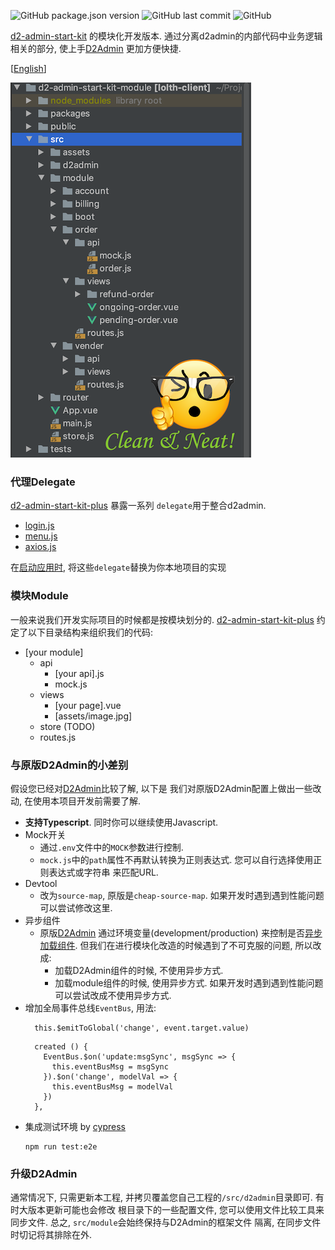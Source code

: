 ![GitHub package.json version](https://img.shields.io/github/package-json/v/hank-cp/d2-admin-start-kit-plus)
![GitHub last commit](https://img.shields.io/github/last-commit/hank-cp/d2-admin-start-kit-plus)
![GitHub](https://img.shields.io/github/license/hank-cp/d2-admin-start-kit-plus)

[d2-admin-start-kit](https://github.com/d2-projects/d2-admin-start-kit) 的模块化开发版本.
通过分离d2admin的内部代码中业务逻辑相关的部分, 使上手[D2Admin](https://github.com/d2-projects/d2-admin)
更加方便快捷.
 
 [[English](README.md)]
 
![](public/image/directory.png?raw=true)
 
### 代理Delegate
[d2-admin-start-kit-plus](https://github.com/hank-cp/d2-admin-start-kit-plus) 暴露一系列
`delegate`用于整合d2admin.
* [login.js](/src/d2admin/delegate/login.js) 
* [menu.js](/src/d2admin/delegate/menu.js)
* [axios.js](/src/d2admin/delegate/axios.js)

在[启动应用时](/src/main.ts), 将这些`delegate`替换为你本地项目的实现

### 模块Module
一般来说我们开发实际项目的时候都是按模块划分的.
[d2-admin-start-kit-plus](https://github.com/hank-cp/d2-admin-start-kit-plus)
约定了以下目录结构来组织我们的代码: 
* [your module]
    * api
        * [your api].js
        * mock.js
    * views
        * [your page].vue
        * [assets/image.jpg]
    * store (TODO) 
    * routes.js

### 与原版D2Admin的小差别
假设您已经对[D2Admin](https://github.com/d2-projects/d2-admin)比较了解, 以下是
我们对原版D2Admin配置上做出一些改动, 在使用本项目开发前需要了解.
* **支持Typescript**. 同时你可以继续使用Javascript. 
* Mock开关
    * 通过`.env`文件中的`MOCK`参数进行控制.
    * `mock.js`中的`path`属性不再默认转换为正则表达式. 您可以自行选择使用正则表达式或字符串
    来匹配URL.
* Devtool
    * 改为`source-map`, 原版是`cheap-source-map`. 如果开发时遇到遇到性能问题可以尝试修改这里.
* 异步组件
    * 原版[D2Admin](https://github.com/d2-projects/d2-admin) 通过环境变量(development/production)
    来控制是否[异步加载组件](https://cn.vuejs.org/v2/guide/components-dynamic-async.html#%E5%BC%82%E6%AD%A5%E7%BB%84%E4%BB%B6). 
    但我们在进行模块化改造的时候遇到了不可克服的问题, 所以改成:
        * 加载D2Admin组件的时候, 不使用异步方式.
        * 加载module组件的时候, 使用异步方式. 如果开发时遇到遇到性能问题可以尝试改成不使用异步方式.
* 增加全局事件总线`EventBus`, 用法:
  ```
    this.$emitToGlobal('change', event.target.value)
  ```
  ```
    created () {
      EventBus.$on('update:msgSync', msgSync => {
        this.eventBusMsg = msgSync
      }).$on('change', modelVal => {
        this.eventBusMsg = modelVal
      })
    },
  ```
* 集成测试环境 by [cypress](https://www.cypress.io/)
    ```
    npm run test:e2e
    ```

### 升级D2Admin
通常情况下, 只需更新本工程, 并拷贝覆盖您自己工程的`/src/d2admin`目录即可. 有时大版本更新可能也会修改
根目录下的一些配置文件, 您可以使用文件比较工具来同步文件. 总之, `src/module`会始终保持与D2Admin的框架文件
隔离, 在同步文件时切记将其排除在外.
